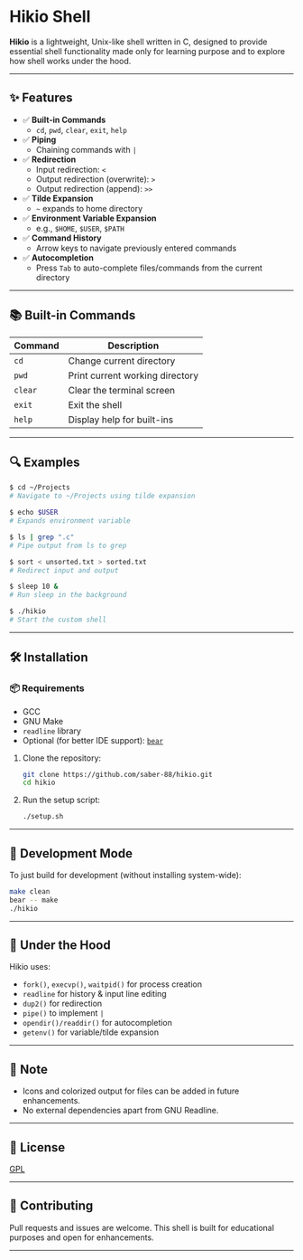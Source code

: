 #  Hikio Shell

**Hikio** is a lightweight, Unix-like shell written in C, designed to provide essential shell functionality made only for learning purpose and to explore how shell works under the hood.

---

## ✨ Features

- ✅ **Built-in Commands**
  - `cd`, `pwd`, `clear`, `exit`, `help`
- ✅ **Piping**
  - Chaining commands with `|`
- ✅ **Redirection**
  - Input redirection: `<`
  - Output redirection (overwrite): `>`
  - Output redirection (append): `>>`
- ✅ **Tilde Expansion**
  - `~` expands to home directory
- ✅ **Environment Variable Expansion**
  - e.g., `$HOME`, `$USER`, `$PATH`
- ✅ **Command History**
  - Arrow keys to navigate previously entered commands
- ✅ **Autocompletion**
  - Press `Tab` to auto-complete files/commands from the current directory

---

## 📚 Built-in Commands

| Command | Description                      |
|---------|----------------------------------|
| `cd`    | Change current directory         |
| `pwd`   | Print current working directory  |
| `clear` | Clear the terminal screen        |
| `exit`  | Exit the shell                   |
| `help`  | Display help for built-ins       |

---

## 🔍 Examples

```bash
$ cd ~/Projects
# Navigate to ~/Projects using tilde expansion

$ echo $USER
# Expands environment variable

$ ls | grep ".c"
# Pipe output from ls to grep

$ sort < unsorted.txt > sorted.txt
# Redirect input and output

$ sleep 10 &
# Run sleep in the background

$ ./hikio
# Start the custom shell
```

---

## 🛠 Installation

### 📦 Requirements
- GCC
- GNU Make
- `readline` library
- Optional (for better IDE support): [`bear`](https://github.com/rizsotto/Bear)

1. Clone the repository:
   ```bash
   git clone https://github.com/saber-88/hikio.git
   cd hikio
   ```

2. Run the setup script:
   ```bash
   ./setup.sh
   ```


---

## 🧪 Development Mode

To just build for development (without installing system-wide):

```bash
make clean
bear -- make
./hikio
```

---

## 🧠 Under the Hood

Hikio uses:
- `fork()`, `execvp()`, `waitpid()` for process creation
- `readline` for history & input line editing
- `dup2()` for redirection
- `pipe()` to implement `|`
- `opendir()/readdir()` for autocompletion
- `getenv()` for variable/tilde expansion

---

## 📌 Note

- Icons and colorized output for files can be added in future enhancements.
- No external dependencies apart from GNU Readline.

---

## 📜 License

[GPL](LICENSE)

---

## 🤝 Contributing

Pull requests and issues are welcome. This shell is built for educational purposes and open for enhancements.

---
